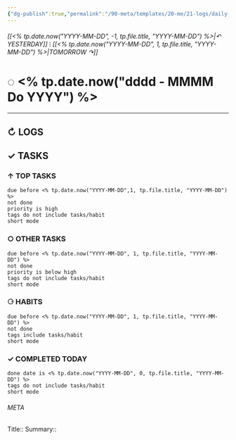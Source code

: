 ```yaml
---
{"dg-publish":true,"permalink":"/90-meta/templates/20-me/21-logs/daily-note/"}
---
```


###### [[<% tp.date.now("YYYY-MM-DD", -1, tp.file.title, "YYYY-MM-DD") %>\|↶ YESTERDAY]] ⁝ [[<% tp.date.now("YYYY-MM-DD", 1, tp.file.title, "YYYY-MM-DD") %>\|TOMORROW ↷]]
# ◌ <% tp.date.now("dddd - MMMM Do YYYY") %>
---
## ↻ LOGS

## ✓ TASKS

###  ↑ TOP TASKS
```tasks
due before <% tp.date.now("YYYY-MM-DD",1, tp.file.title, "YYYY-MM-DD") %>
not done
priority is high
tags do not include tasks/habit
short mode
```

### ○ OTHER TASKS
```tasks
due before <% tp.date.now("YYYY-MM-DD", 1, tp.file.title, "YYYY-MM-DD") %>
not done
priority is below high
tags do not include tasks/habit
short mode
```

### ⚆ HABITS
```tasks
due before <% tp.date.now("YYYY-MM-DD", 1, tp.file.title, "YYYY-MM-DD") %>
not done
tags include tasks/habit
short mode
```

### ✓ COMPLETED TODAY
```tasks
done date is <% tp.date.now("YYYY-MM-DD", 0, tp.file.title, "YYYY-MM-DD") %>
tags do not include tasks/habit
short mode
```





###### META
Title:: 
Summary:: 


